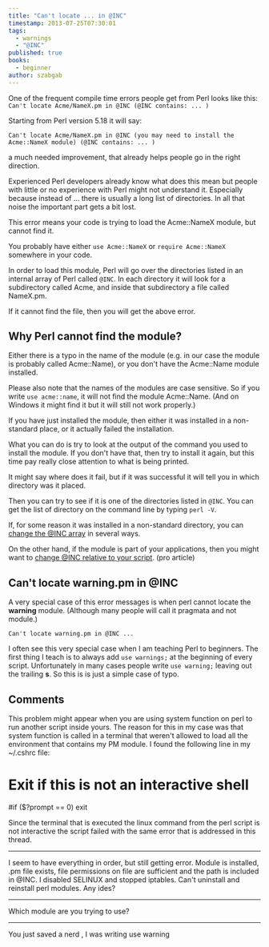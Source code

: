 ```yaml
---
title: "Can't locate ... in @INC"
timestamp: 2013-07-25T07:30:01
tags:
  - warnings
  - "@INC"
published: true
books:
  - beginner
author: szabgab
---
```



One of the frequent compile time errors people get from Perl looks like this:
`Can't locate Acme/NameX.pm in @INC (@INC contains: ... )`

Starting from Perl version 5.18 it will say:

`Can't locate Acme/NameX.pm in @INC (you may need to install the Acme::NameX module) (@INC contains: ... )`

a much needed improvement, that already helps people go in the right direction.


Experienced Perl developers already know what does this mean but 
people with little or no experience with Perl might not understand it.
Especially because instead of ... there is usually a long list of directories.
In all that noise the important part gets a bit lost.

This error means your code is trying to load the Acme::NameX module, but cannot
find it. 

You probably have either `use Acme::NameX` or `require Acme::NameX`
somewhere in your code.

In order to load this module, Perl will go over the directories listed in
an internal array of Perl called `@INC`. In each directory it will look
for a subdirectory called Acme, and inside that subdirectory a file called NameX.pm.

If it cannot find the file, then you will get the above error.

## Why Perl cannot find the module?

Either there is a typo in the name of the module
(e.g. in our case the module is probably called Acme::Name),
or you don't have the Acme::Name module installed.

Please also note that the names of the modules are case sensitive.
So if you write `use acme::name`, it will not find the module
Acme::Name. (And on Windows it might find it but it will still not work
properly.)

If you have just installed the module, then either it was installed in
a non-standard place, or it actually failed the installation.

What you can do is try to look at the output of the command you used
to install the module. If you don't have that, then try to install
it again, but this time pay really close attention to what is being printed.

It might say where does it fail, but if it was successful it will tell you
in which directory was it placed.

Then you can try to see if it is one of the directories listed in `@INC`.
You can get the list of directory on the command line by typing `perl -V`.

If, for some reason it was installed in a non-standard directory, you can
[change the @INC array](/how-to-change-inc-to-find-perl-modules-in-non-standard-locations)
in several ways.

On the other hand, if the module is part of your applications, then you might
want to [change @INC relative to your script](/how-to-add-a-relative-directory-to-inc). (pro article)

## Can't locate warning.pm in @INC

A very special case of this error messages is when perl cannot locate the <b>warning</b> module.
(Although many people will call it pragmata and not module.)

```
Can't locate warning.pm in @INC ...
```

 I often see this very special case when I am teaching Perl to beginners. The first thing I teach is
to always add `use warnings;` at the beginning of every script. Unfortunately in many cases
people write `use warning;` leaving out the trailing <b>s</b>. So this is is just a simple case of typo.

## Comments

This problem might appear when you are using system function on perl to run another script inside yours. The reason for this in my case was that system function is called in a terminal that weren't allowed to load all the environment that contains my PM module. I found the following line in my ~/.cshrc file:

# Exit if this is not an interactive shell
#if ($?prompt == 0) exit

Since the terminal that is executed the linux command from the perl script is not interactive the script failed with the same error that is addressed in this thread.

<hr>

I seem to have everything in order, but still getting error. Module is installed, .pm file exists, file permissions on file are sufficient and the path is included in @INC. I disabled SELINUX and stopped iptables. Can't uninstall and reinstall perl modules. Any ides?

---

Which module are you trying to use?

<hr>
You just saved a nerd , I was writing use warning


